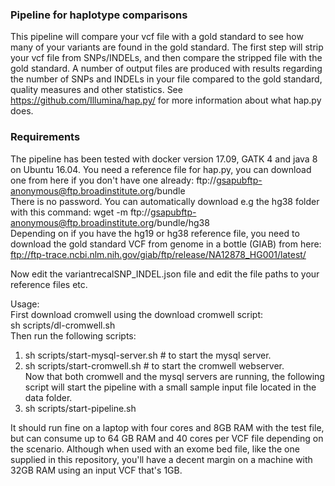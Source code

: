 ### Pipeline for haplotype comparisons

This pipeline will compare your vcf file with a gold standard to see how many of your variants 
are found in the gold standard. The first step will strip your vcf file from SNPs/INDELs, and then
compare the stripped file with the gold standard. A number of output files are produced with 
results regarding the number of SNPs and INDELs in your file compared to the gold standard, 
quality measures and other statistics. See https://github.com/Illumina/hap.py/ for more information
about what hap.py does.  



### Requirements  
The pipeline has been tested with docker version 17.09, GATK 4 and java 8 on Ubuntu 16.04.
You need a reference file for hap.py, you can download one from here if you don't have one already: ftp://gsapubftp-anonymous@ftp.broadinstitute.org/bundle  
There is no password. You can automatically download e.g the hg38 folder with this command:
wget -m ftp://gsapubftp-anonymous@ftp.broadinstitute.org/bundle/hg38  
Depending on if you have the hg19 or hg38 reference file, you need to download the gold standard VCF from 
genome in a bottle (GIAB) from here: ftp://ftp-trace.ncbi.nlm.nih.gov/giab/ftp/release/NA12878_HG001/latest/  

Now edit the variantrecalSNP_INDEL.json file and edit the file paths to your reference files etc.

Usage:  
First download cromwell using the download cromwell script:  
sh scripts/dl-cromwell.sh  
Then run the following scripts:  
1. sh scripts/start-mysql-server.sh # to start the mysql server.  
2. sh scripts/start-cromwell.sh # to start the cromwell webserver.  
Now that both cromwell and the mysql servers are running, the following script will start the 
pipeline with a small sample input file located in the data folder.
3. sh scripts/start-pipeline.sh

It should run fine on a laptop with four cores and 8GB RAM with the test file, but can consume 
up to 64 GB RAM and 40 cores per VCF file depending on the scenario. Although when used with an 
exome bed file, like the one supplied in this repository, you'll have a decent margin on a machine 
with 32GB RAM using an input VCF that's 1GB.
